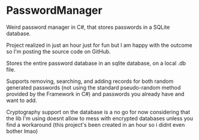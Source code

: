 # PasswordManager
Weird password manager in C#, that stores passwords in a SQLite database.


Project realized in just an hour just for fun but I am happy with the outcome so I'm posting the source code on GitHub.

Stores the entire password database in an sqlite database, on a local .db file.

Supports removing, searching, and adding records for both random generated passwords (not using the standard pseudo-random method provided by the Framework in C#) and passwords you already have and want to add.

Cryptography support on the database is a no go for now considering that the lib I'm using doesnt allow to mess with encrypted databases unless you find a workaround (this project's been created in an hour so i didnt even bother lmao)
